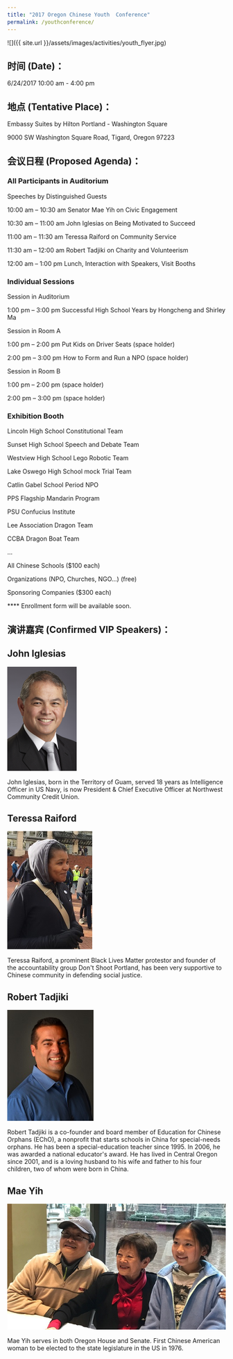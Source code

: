 ```yaml
---
title: "2017 Oregon Chinese Youth  Conference"
permalink: /youthconference/
---
```

![]({{ site.url }}/assets/images/activities/youth_flyer.jpg)

## 时间 (Date)：
6/24/2017 10:00 am - 4:00 pm

## 地点 (Tentative Place)：
Embassy Suites by Hilton Portland - Washington Square

9000 SW Washington Square Road, Tigard, Oregon 97223

## 会议日程 (Proposed Agenda)：

### All Participants in Auditorium

Speeches by Distinguished Guests

10:00 am – 10:30 am	Senator Mae Yih on Civic Engagement

10:30 am – 11:00 am	John Iglesias on Being Motivated to Succeed

11:00 am – 11:30 am 	Teressa Raiford on Community Service

11:30 am – 12:00 am	Robert Tadjiki on Charity and Volunteerism

12:00 am – 1:00 pm Lunch, Interaction with Speakers, Visit Booths

### Individual Sessions

Session in Auditorium

1:00 pm – 3:00 pm		Successful High School Years by Hongcheng and Shirley Ma

Session in Room A

1:00 pm – 2:00 pm		Put Kids on Driver Seats (space holder)

2:00 pm – 3:00 pm		How to Form and Run a NPO (space holder)

Session in Room B

1:00 pm – 2:00 pm		(space holder)

2:00 pm – 3:00 pm		(space holder)

### Exhibition Booth

Lincoln High School Constitutional Team

Sunset High School Speech and Debate Team

Westview High School Lego Robotic Team

Lake Oswego High School mock Trial Team

Catlin Gabel School Period NPO

PPS Flagship Mandarin Program

PSU Confucius Institute

Lee Association Dragon Team

CCBA Dragon Boat Team

...

All Chinese Schools ($100 each)

Organizations (NPO, Churches, NGO...) (free)

Sponsoring Companies ($300 each)

**** Enrollment form will be available soon.

## 演讲嘉宾 (Confirmed VIP Speakers)：

## John Iglesias
<p><img src="/assets/images/activities/iglesias.png"></p>
John Iglesias, born in the Territory of Guam, served 18 years as Intelligence Officer in US Navy, is now President &
Chief Executive Officer at Northwest Community Credit Union.

## Teressa Raiford
<p><img src="/assets/images/activities/teressa2.jpg"></p>
Teressa Raiford, a prominent Black Lives Matter protestor and founder of the accountability group Don't Shoot Portland, has been very supportive to Chinese community in defending social justice.

## Robert Tadjiki
<p><img src="/assets/images/activities/robert2.jpg"></p>

Robert Tadjiki is a co-founder and board member of Education for Chinese Orphans (EChO), a nonprofit that starts schools in China for special-needs orphans. He has been a special-education teacher since 1995. In 2006, he was awarded a national educator's award. He has lived in Central Oregon since 2001, and is a loving husband to his wife and father to his four children, two of whom were born in China.

## Mae Yih
<p><img src="/assets/images/activities/mae_yih2.jpg"></p>
Mae Yih serves in both Oregon House and Senate. First Chinese American woman to be elected to the state legislature in the US in 1976.  
